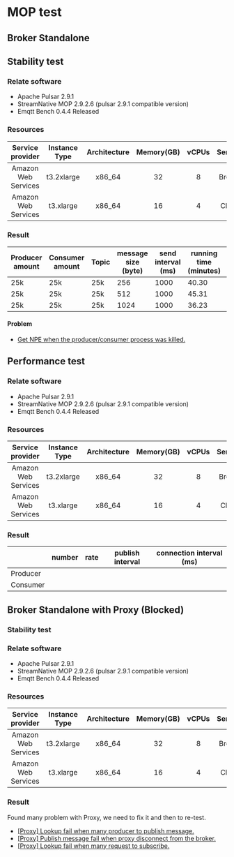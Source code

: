 # MOP test

## Broker Standalone

## Stability test

### Relate software

- Apache Pulsar 2.9.1
- StreamNative MOP 2.9.2.6 (pulsar 2.9.1 compatible version)
- Emqtt Bench 0.4.4 Released

### Resources

| Service provider | Instance Type | Architecture  | Memory(GB) | vCPUs | Service | amount  |
|:----------------:|:-------------:|:-------------:|:----------:|:-----:|:-------:|:-------:|
|Amazon Web Services|  t3.2xlarge   |    x86_64     |     32     |   8   | Broker  |    1    |
|Amazon Web Services|   t3.xlarge   |    x86_64     |     16     |   4   | Client  |    1    |

### Result

| Producer amount | Consumer amount | Topic | message size (byte) | send interval (ms) | running time (minutes) | publish rate (sec) | receive rate (sec) | Memory Avail (MiB) |
|--------------|-----------------|-------|---------------------|--------------------|------------------------|---------------------------|---------------------------|--------------------|
| 25k          | 25k             | 25k   | 256                 | 1000               | 40.30                  | 24985                     | 25005                     | 20822.8            |
| 25k          | 25k             | 25k   | 512                 | 1000               | 45.31                  | 25003                     | 25128                     | 20014.0            |
| 25k          | 25k             | 25k   | 1024                | 1000               | 36.23                  | 25060                     | 24957                     | 18747.3            |


#### Problem

- [Get NPE when the producer/consumer process was killed.](https://github.com/streamnative/mop/issues/484)

## Performance test

### Relate software

- Apache Pulsar 2.9.1
- StreamNative MOP 2.9.2.6 (pulsar 2.9.1 compatible version)
- Emqtt Bench 0.4.4 Released

### Resources

| Service provider | Instance Type | Architecture  | Memory(GB) | vCPUs | Service | amount  |
|:----------------:|:-------------:|:-------------:|:----------:|:-----:|:-------:|:-------:|
|Amazon Web Services|  t3.2xlarge   |    x86_64     |     32     |   8   | Broker  |    1    |
|Amazon Web Services|   t3.xlarge   |    x86_64     |     16     |   4   | Client  |    1    |

### Result

|          | number | rate | publish interval | connection interval (ms) |
|----------|:------:|:----:|------------------|--------------------------|
| Producer |   |      |                  |                          |
| Consumer |        |      |                  |                          |


## Broker Standalone with Proxy (Blocked)

### Stability test

### Relate software

- Apache Pulsar 2.9.1
- StreamNative MOP 2.9.2.6 (pulsar 2.9.1 compatible version)
- Emqtt Bench 0.4.4 Released

### Resources

| Service provider | Instance Type | Architecture  | Memory(GB) | vCPUs | Service | amount  |
|:----------------:|:-------------:|:-------------:|:----------:|:-----:|:-------:|:-------:|
|Amazon Web Services|  t3.2xlarge   |    x86_64     |     32     |   8   | Broker  |    1    |
|Amazon Web Services|   t3.xlarge   |    x86_64     |     16     |   4   | Client  |    1    |

### Result

Found many problem with Proxy, we need to fix it and then to re-test.

- [[Proxy] Lookup fail when many producer to publish message.](https://github.com/streamnative/mop/issues/497)
- [[Proxy] Publish message fail when proxy disconnect from the broker.](https://github.com/streamnative/mop/issues/498)
- [[Proxy] Lookup fail when many request to subscribe.](https://github.com/streamnative/mop/issues/499)
